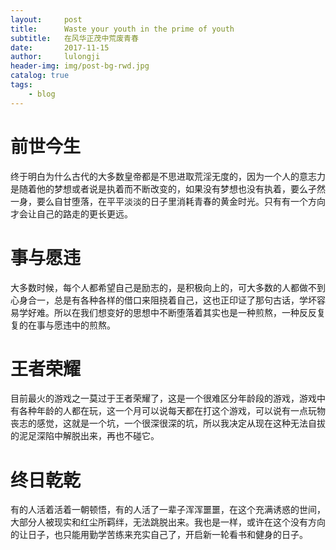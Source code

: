 ```yaml
---
layout:     post
title:      Waste your youth in the prime of youth
subtitle:   在风华正茂中荒废青春
date:       2017-11-15
author:     lulongji
header-img: img/post-bg-rwd.jpg
catalog: true
tags:
    - blog
---
```


# 前世今生

终于明白为什么古代的大多数皇帝都是不思进取荒淫无度的，因为一个人的意志力是随着他的梦想或者说是执着而不断改变的，如果没有梦想也没有执着，要么孑然一身，要么自甘堕落，在平平淡淡的日子里消耗青春的黄金时光。只有有一个方向才会让自己的路走的更长更远。

# 事与愿违

大多数时候，每个人都希望自己是励志的，是积极向上的，可大多数的人都做不到心身合一，总是有各种各样的借口来阻挠着自己，这也正印证了那句古话，学坏容易学好难。所以在我们想变好的思想中不断堕落着其实也是一种煎熬，一种反反复复的在事与愿违中的煎熬。

# 王者荣耀

目前最火的游戏之一莫过于王者荣耀了，这是一个很难区分年龄段的游戏，游戏中有各种年龄的人都在玩，这一个月可以说每天都在打这个游戏，可以说有一点玩物丧志的感觉，这就是一个坑，一个很深很深的坑，所以我决定从现在这种无法自拔的泥足深陷中解脱出来，再也不碰它。

# 终日乾乾

有的人活着活着一朝顿悟，有的人活了一辈子浑浑噩噩，在这个充满诱惑的世间，大部分人被现实和红尘所羁绊，无法跳脱出来。我也是一样，或许在这个没有方向的让日子，也只能用勤学苦练来充实自己了，开启新一轮看书和健身的日子。